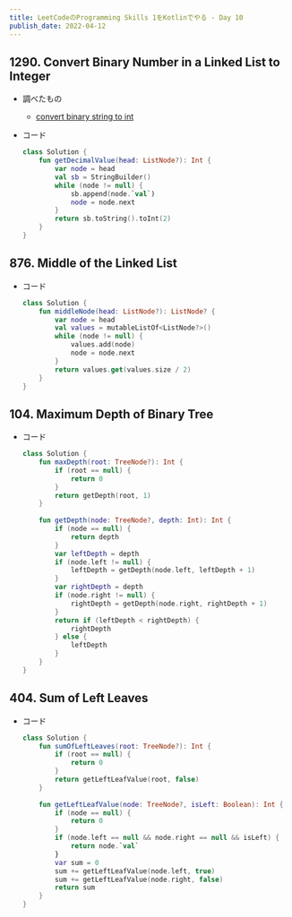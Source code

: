 ```yaml
---
title: LeetCodeのProgramming Skills 1をKotlinでやる - Day 10
publish_date: 2022-04-12
---
```


## 1290. Convert Binary Number in a Linked List to Integer

- 調べたもの
  - [convert binary string to int](https://kotlinlang.org/api/latest/jvm/stdlib/kotlin.text/to-int.html)

- コード

  ```kotlin
  class Solution {
      fun getDecimalValue(head: ListNode?): Int {
          var node = head
          val sb = StringBuilder()
          while (node != null) {
              sb.append(node.`val`)
              node = node.next
          }
          return sb.toString().toInt(2)
      }
  }
  ```

## 876. Middle of the Linked List

- コード

  ```kotlin
  class Solution {
      fun middleNode(head: ListNode?): ListNode? {
          var node = head
          val values = mutableListOf<ListNode?>()
          while (node != null) {
              values.add(node)
              node = node.next
          }
          return values.get(values.size / 2)
      }
  }
  ```

## 104. Maximum Depth of Binary Tree

- コード

  ```kotlin
  class Solution {
      fun maxDepth(root: TreeNode?): Int {
          if (root == null) {
              return 0
          }
          return getDepth(root, 1)
      }
      
      fun getDepth(node: TreeNode?, depth: Int): Int {
          if (node == null) {
              return depth
          }
          var leftDepth = depth
          if (node.left != null) {
              leftDepth = getDepth(node.left, leftDepth + 1)
          }
          var rightDepth = depth
          if (node.right != null) {
              rightDepth = getDepth(node.right, rightDepth + 1)
          }
          return if (leftDepth < rightDepth) {
              rightDepth
          } else {
              leftDepth
          }
      }
  }
  ```

## 404. Sum of Left Leaves

- コード

  ```kotlin
  class Solution {
      fun sumOfLeftLeaves(root: TreeNode?): Int {
          if (root == null) {
              return 0
          }
          return getLeftLeafValue(root, false)
      }
      
      fun getLeftLeafValue(node: TreeNode?, isLeft: Boolean): Int {
          if (node == null) {
              return 0
          }
          if (node.left == null && node.right == null && isLeft) {
              return node.`val`
          }
          var sum = 0
          sum += getLeftLeafValue(node.left, true)
          sum += getLeftLeafValue(node.right, false)
          return sum
      }
  }
  ```
